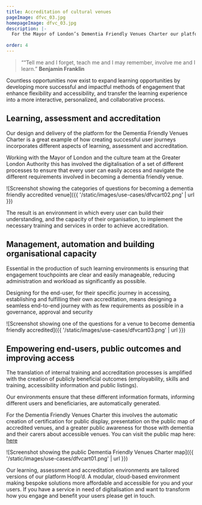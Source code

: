 ```yaml
---
title: Accreditation of cultural venues
pageImage: dfvc_03.jpg
homepageImage: dfvc_03.jpg
description: |-
  For the Mayor of London’s Dementia Friendly Venues Charter our platform Hoop'd delivers a self-service platform for venues and organisations to achieve accreditation and a secure environment for the Greater London Authority to administrate the charter.
 
order: 4
---
```




> ““Tell me and I forget, teach me and I may remember, involve me and I learn.”
> **Benjamin Franklin**

Countless opportunities now exist to expand learning opportunities by developing more successful and impactful methods of engagement that enhance flexibility and accessibility, and transfer the learning experience into a more interactive, personalized, and collaborative process. 

Learning, assessment and accreditation
-----------------------------------------------------------------------------------------------------

Our design and delivery of the platform for the Dementia Friendly Venues Charter is a great example of how creating successful user journeys incorporates different aspects of learning, assessment and accreditation. 

Working with the Mayor of London and the culture team at the Greater London Authority this has involved the digitalisation of a set of different processes to ensure that every user can easily access and navigate the different requirements involved in becoming a dementia friendly venue. 

![Screenshot showing the categories of questions for becoming a dementia friendly accredited venue]({{ '/static/images/use-cases/dfvcart02.png' | url }})

The result is an environment in which every user can build their understanding, and the capacity of their organisation, to implement the necessary training and services in order to achieve accreditation. 

Management, automation and building organisational capacity 
-----------------------------------------------------------------------------------------------------

Essential in the production of such learning environments is ensuring that engagement touchpoints are clear and easily manageable, reducing administration and workload as significantly as possible. 

Designing for the end-user, for their specific journey in accessing, establishing and fulfilling their own accreditation, means designing a seamless end-to-end journey with as few requirements as possible in a governance, approval and security

![Screenshot showing one of the questions for a venue to become dementia friendly accredited]({{ '/static/images/use-cases/dfvcart03.png' | url }})

Empowering end-users, public outcomes and improving access
-----------------------------------------------------------------------------------------------------

The translation of internal training and accreditation processes is amplified with the creation of publicly beneficial outcomes (employability, skills and training, accessibility information and public listings). 

Our environments ensure that these different information formats, informing different users and beneficiaries, are automatically generated. 

For the Dementia Friendly Venues Charter this involves the automatic creation of certification for public display, presentation on the public map of accredited venues, and a greater public awareness for those with dementia and their carers about accessible venues. You can visit the public map here: [here](https://dfvc.hoopd.co.uk/venue-list/)

![Screenshot showing the public Dementia Friendly Venues Charter map]({{ '/static/images/use-cases/dfvcart01.png' | url }})

Our learning, assessment and accreditation environments are tailored versions of our platform Hoop’d. A modular, cloud-based environment making bespoke solutions more affordable and accessible for you and your users. If you have a service in need of digitalisation and want to transform how you engage and benefit your users please get in touch.  
